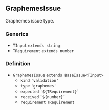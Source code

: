 GraphemesIssue
--------------

Graphemes issue type.

### Generics

*   `TInput` `extends string`
*   `TRequirement` `extends number`

### Definition

*   `GraphemesIssue` `extends BaseIssue<TInput>`
    *   `kind` `'validation'`
    *   `type` `'graphemes'`
    *   `expected` `` `${TRequirement}` ``
    *   `received` `` `${number}` ``
    *   `requirement` `TRequirement`